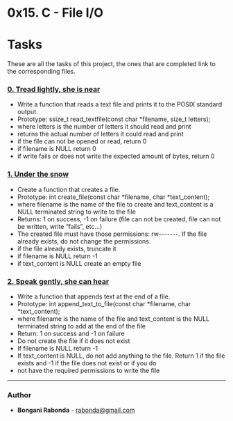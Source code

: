 # 0x15. C - File I/O

# Tasks

These are all the tasks of this project, the ones that are completed link to the corresponding files.

### [0. Tread lightly, she is near](./0-read_textfile.c)
*  Write a function that reads a text file and prints it to the POSIX standard output.
*  Prototype: ssize_t read_textfile(const char *filename, size_t letters);
*  where letters is the number of letters it should read and print
*  returns the actual number of letters it could read and print
*  if the file can not be opened or read, return 0
*  if filename is NULL return 0
*  if write fails or does not write the expected amount of bytes, return 0

### [1. Under the snow](./1-create_file.c)
*  Create a function that creates a file.
*  Prototype: int create_file(const char *filename, char *text_content);
*  where filename is the name of the file to create and text_content is a NULL terminated string to write to the file
*  Returns: 1 on success, -1 on failure (file can not be created, file can not be written, write “fails”, etc…)
*  The created file must have those permissions: rw-------. If the file already exists, do not change the permissions.
*  if the file already exists, truncate it
*  if filename is NULL return -1
*  if text_content is NULL create an empty file

### [2. Speak gently, she can hear](./2-append_text_to_file.c)
*  Write a function that appends text at the end of a file.
*  Prototype: int append_text_to_file(const char *filename, char *text_content);
*  where filename is the name of the file and text_content is the NULL terminated string to add at the end of the file
*  Return: 1 on success and -1 on failure
*  Do not create the file if it does not exist
*  If filename is NULL return -1
*  If text_content is NULL, do not add anything to the file. Return 1 if the file exists and -1 if the file does not exist or if you do
*  not have the required permissions to write the file
---

### Author
* **Bongani Rabonda** - [rabonda@gmail.com](https://github.com/rabonda)
